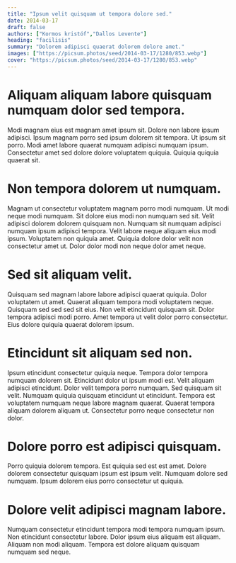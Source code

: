 ```yaml
---
title: "Ipsum velit quisquam ut tempora dolore sed."
date: 2014-03-17
draft: false 
authors: ["Kormos kristóf","Dallos Levente"]
heading: "facilisis"
summary: "Dolorem adipisci quaerat dolorem dolore amet."
images: ["https://picsum.photos/seed/2014-03-17/1280/853.webp"]
cover: "https://picsum.photos/seed/2014-03-17/1280/853.webp"
---
```

# Aliquam aliquam labore quisquam numquam dolor sed tempora.        
Modi magnam eius est magnam amet ipsum sit. Dolore non labore ipsum adipisci. Ipsum magnam porro sed ipsum dolorem sit tempora. Ut ipsum sit porro. Modi amet labore quaerat numquam adipisci numquam ipsum. Consectetur amet sed dolore dolore voluptatem quiquia. Quiquia quiquia quaerat sit.

# Non tempora dolorem ut numquam.        
Magnam ut consectetur voluptatem magnam porro modi numquam. Ut modi neque modi numquam. Sit dolore eius modi non numquam sed sit. Velit adipisci dolorem dolorem quisquam non. Numquam sit numquam adipisci numquam ipsum adipisci tempora. Velit labore neque aliquam eius modi ipsum. Voluptatem non quiquia amet. Quiquia dolore dolor velit non consectetur amet ut. Dolor dolor modi non neque dolor amet neque.

# Sed sit aliquam velit.        
Quisquam sed magnam labore labore adipisci quaerat quiquia. Dolor voluptatem ut amet. Quaerat aliquam tempora modi voluptatem neque. Quisquam sed sed sed sit eius. Non velit etincidunt quisquam sit. Dolor tempora adipisci modi porro. Amet tempora ut velit dolor porro consectetur. Eius dolore quiquia quaerat dolorem ipsum.

# Etincidunt sit aliquam sed non.        
Ipsum etincidunt consectetur quiquia neque. Tempora dolor tempora numquam dolorem sit. Etincidunt dolor ut ipsum modi est. Velit aliquam adipisci etincidunt. Dolor velit tempora porro numquam. Sed quisquam sit velit. Numquam quiquia quisquam etincidunt ut etincidunt. Tempora est voluptatem numquam neque labore magnam quaerat. Quaerat tempora aliquam dolorem aliquam ut. Consectetur porro neque consectetur non dolor.

# Dolore porro est adipisci quisquam.        
Porro quiquia dolorem tempora. Est quiquia sed est est amet. Dolore dolorem consectetur quisquam ipsum est ipsum velit. Numquam dolore sed numquam. Ipsum dolorem eius porro consectetur ut quiquia.

# Dolore velit adipisci magnam labore.        
Numquam consectetur etincidunt tempora modi tempora numquam ipsum. Non etincidunt consectetur labore. Dolor ipsum eius aliquam est aliquam. Aliquam non modi aliquam. Tempora est dolore aliquam quisquam numquam sed neque.


